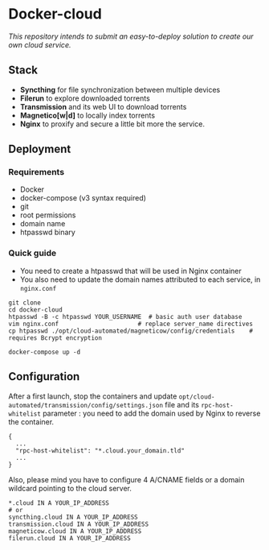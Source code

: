 # Docker-cloud

*This repository intends to submit an easy-to-deploy solution to create our own
cloud service.*

## Stack

* **Syncthing** for file synchronization between multiple devices
* **Filerun** to explore downloaded torrents
* **Transmission** and its web UI to download torrents
* **Magnetico[w|d]** to locally index torrents
* **Nginx** to proxify and secure a little bit more the service.

## Deployment

### Requirements

* Docker
* docker-compose (v3 syntax required)
* git
* root permissions
* domain name
* htpasswd binary

### Quick guide

* You need to create a htpasswd that will be used in Nginx container
* You also need to update the domain names attributed to each service, in `nginx.conf`

```
git clone
cd docker-cloud
htpasswd -B -c htpasswd YOUR_USERNAME  # basic auth user database
vim nginx.conf                      # replace server_name directives
cp htpasswd ./opt/cloud-automated/magneticow/config/credentials    # requires Bcrypt encryption

docker-compose up -d
```

## Configuration

After a first launch, stop the containers and update `opt/cloud-automated/transmission/config/settings.json`
file and its `rpc-host-whitelist` parameter : you need to add the domain used by Nginx
to reverse the container.

```
{
  ...
  "rpc-host-whitelist": "*.cloud.your_domain.tld"
  ...
}
```
Also, please mind you have to configure 4 A/CNAME fields or a domain wildcard
pointing to the cloud server.


```
*.cloud IN A YOUR_IP_ADDRESS
# or
syncthing.cloud IN A YOUR_IP_ADDRESS
transmission.cloud IN A YOUR_IP_ADDRESS
magneticow.cloud IN A YOUR_IP_ADDRESS
filerun.cloud IN A YOUR_IP_ADDRESS
```
